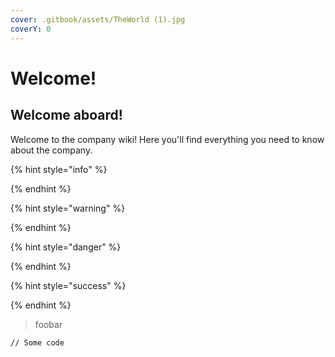 ```yaml
---
cover: .gitbook/assets/TheWorld (1).jpg
coverY: 0
---
```


# Welcome!

## Welcome aboard!

Welcome to the company wiki! Here you'll find everything you need to know about the company.

{% hint style="info" %}

{% endhint %}

{% hint style="warning" %}

{% endhint %}

{% hint style="danger" %}

{% endhint %}

{% hint style="success" %}

{% endhint %}

> foobar

```
// Some code
```
